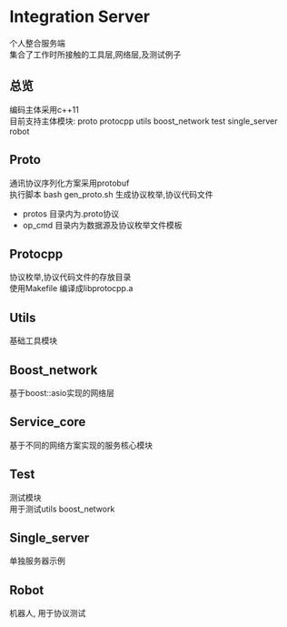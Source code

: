 # Integration Server
个人整合服务端  
集合了工作时所接触的工具层,网络层,及测试例子  
  
## 总览
编码主体采用c++11  
目前支持主体模块: proto protocpp utils boost_network test single_server robot
  
## Proto
通讯协议序列化方案采用protobuf  
执行脚本 bash gen_proto.sh 生成协议枚举,协议代码文件  
* protos 目录内为.proto协议  
* op_cmd 目录内为数据源及协议枚举文件模板  
  
## Protocpp
协议枚举,协议代码文件的存放目录  
使用Makefile 编译成libprotocpp.a  
  
## Utils
基础工具模块  

## Boost_network
基于boost::asio实现的网络层  

## Service_core
基于不同的网络方案实现的服务核心模块  

## Test
测试模块  
用于测试utils boost_network  

## Single_server
单独服务器示例  

## Robot
机器人, 用于协议测试  
